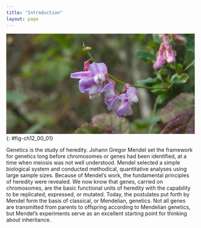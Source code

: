 ```yaml
---
title: "Introduction"
layout: page
---
```



<?cnx.eoc class="summary" title="Sections Summary"?>

<?cnx.eoc class="art-exercise" title="Art Connections"?>

<?cnx.eoc class="multiple-choice" title="Multiple Choice"?>

<?cnx.eoc class="free-response" title="Free Response"?>

 ![Photo shows pea-plant flower, with purple petals that fold back on themselves.](../resources/Figure_12_00_01new.jpg "Experimenting with thousands of garden peas, Mendel uncovered the fundamentals of genetics. (credit: modification of work by Jerry Kirkhart)"){: #fig-ch12_00_01}

Genetics is the study of heredity. Johann Gregor Mendel set the framework for genetics long before chromosomes or genes had been identified, at a time when meiosis was not well understood. Mendel selected a simple biological system and conducted methodical, quantitative analyses using large sample sizes. Because of Mendel’s work, the fundamental principles of heredity were revealed. We now know that genes, carried on chromosomes, are the basic functional units of heredity with the capability to be replicated, expressed, or mutated. Today, the postulates put forth by Mendel form the basis of classical, or Mendelian, genetics. Not all genes are transmitted from parents to offspring according to Mendelian genetics, but Mendel’s experiments serve as an excellent starting point for thinking about inheritance.

